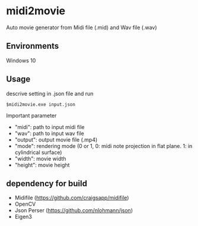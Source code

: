 # midi2movie

Auto movie generator from Midi file (.mid) and Wav file (.wav)

## Environments
Windows 10

## Usage
descrive setting in .json file and run

```$midi2movie.exe input.json```

Important parameter
- "midi": path to input midi file
- "wav": path to input wav file
- "output": output movie file (.mp4) 
- "mode": rendering mode (0 or 1, 0: midi note projection in flat plane. 1: in cylindrical surface)
- "width": movie width
- "height": movie height

## dependency for build
- Midifile (https://github.com/craigsapp/midifile)
- OpenCV
- Json Perser (https://github.com/nlohmann/json)
- Eigen3

